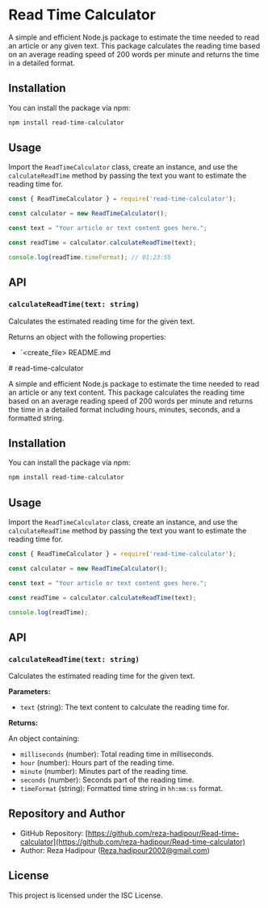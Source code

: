 # Read Time Calculator

A simple and efficient Node.js package to estimate the time needed to read an article or any given text. This package calculates the reading time based on an average reading speed of 200 words per minute and returns the time in a detailed format.

## Installation

You can install the package via npm:

```bash
npm install read-time-calculator
```

## Usage

Import the `ReadTimeCalculator` class, create an instance, and use the `calculateReadTime` method by passing the text you want to estimate the reading time for.

```javascript
const { ReadTimeCalculator } = require('read-time-calculator');

const calculator = new ReadTimeCalculator();

const text = "Your article or text content goes here.";

const readTime = calculator.calculateReadTime(text);

console.log(readTime.timeFormat); // 01:23:55
```

## API

### `calculateReadTime(text: string)`

Calculates the estimated reading time for the given text.

Returns an object with the following properties:

- `<create_file>
<path>README.md</path>
<content>
# read-time-calculator

A simple and efficient Node.js package to estimate the time needed to read an article or any text content. This package calculates the reading time based on an average reading speed of 200 words per minute and returns the time in a detailed format including hours, minutes, seconds, and a formatted string.

## Installation

You can install the package via npm:

```bash
npm install read-time-calculator
```

## Usage

Import the `ReadTimeCalculator` class, create an instance, and use the `calculateReadTime` method by passing the text you want to estimate the reading time for.

```javascript
const { ReadTimeCalculator } = require('read-time-calculator');

const calculator = new ReadTimeCalculator();

const text = "Your article or text content goes here.";

const readTime = calculator.calculateReadTime(text);

console.log(readTime);
```

## API

### `calculateReadTime(text: string)`

Calculates the estimated reading time for the given text.

**Parameters:**

- `text` (string): The text content to calculate the reading time for.

**Returns:**

An object containing:

- `milliseconds` (number): Total reading time in milliseconds.
- `hour` (number): Hours part of the reading time.
- `minute` (number): Minutes part of the reading time.
- `seconds` (number): Seconds part of the reading time.
- `timeFormat` (string): Formatted time string in `hh:mm:ss` format.

## Repository and Author

- GitHub Repository: [https://github.com/reza-hadipour/Read-time-calculator](https://github.com/reza-hadipour/Read-time-calculator)
- Author: Reza Hadipour (<Reza.hadipour2002@gmail.com>)

## License

This project is licensed under the ISC License.
